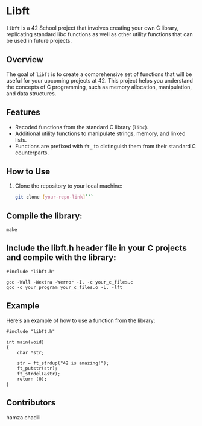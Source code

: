 # Libft

`libft` is a 42 School project that involves creating your own C library, replicating standard libc functions as well as other utility functions that can be used in future projects.

## Overview

The goal of `libft` is to create a comprehensive set of functions that will be useful for your upcoming projects at 42. This project helps you understand the concepts of C programming, such as memory allocation, manipulation, and data structures.

## Features

- Recoded functions from the standard C library (`libc`).
- Additional utility functions to manipulate strings, memory, and linked lists.
- Functions are prefixed with `ft_` to distinguish them from their standard C counterparts.

## How to Use

1. Clone the repository to your local machine:
   ```bash
   git clone [your-repo-link]```

## Compile the library:
```make```

## Include the libft.h header file in your C projects and compile with the library:
```#include "libft.h"```
```
gcc -Wall -Wextra -Werror -I. -c your_c_files.c
gcc -o your_program your_c_files.o -L. -lft
```
## Example
Here’s an example of how to use a function from the library:
```
#include "libft.h"

int main(void)
{
    char *str;

    str = ft_strdup("42 is amazing!");
    ft_putstr(str);
    ft_strdel(&str);
    return (0);
}
```

## Contributors
hamza chadili
